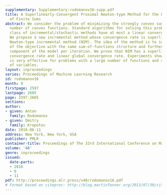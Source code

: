 ```yaml
---
supplementary: Supplementary:rodomanov16-supp.pdf
title: A Superlinearly-Convergent Proximal Newton-type Method for the Optimization
  of Finite Sums
abstract: We consider the problem of minimizing the strongly convex sum of a finite
  number of convex functions. Standard algorithms for solving this problem in the
  class of incremental/stochastic methods have at most a linear convergence rate.
  We propose a new incremental method whose convergence rate is superlinear – the
  Newton-type incremental method (NIM). The idea of the method is to introduce a model
  of the objective with the same sum-of-functions structure and further update a single
  component of the model per iteration. We prove that NIM has a superlinear local
  convergence rate and linear global convergence rate. Experiments show that the method
  is very effective for problems with a large number of functions and a small number
  of variables.
layout: inproceedings
series: Proceedings of Machine Learning Research
id: rodomanov16
month: 0
firstpage: 2597
lastpage: 2605
page: 2597-2605
sections: 
author:
- given: Anton
  family: Rodomanov
- given: Dmitry
  family: Kropotov
date: 2016-06-11
address: New York, New York, USA
publisher: PMLR
container-title: Proceedings of The 33rd International Conference on Machine Learning
volume: '48'
genre: inproceedings
issued:
  date-parts:
  - 2016
  - 6
  - 11
pdf: http://proceedings.mlr.press/v48/rodomanov16.pdf
# Format based on citeproc: http://blog.martinfenner.org/2013/07/30/citeproc-yaml-for-bibliographies/
---
```

